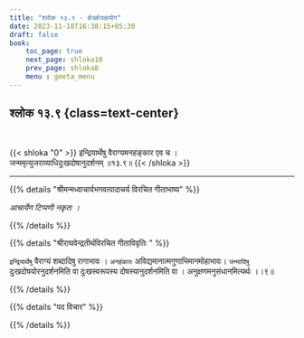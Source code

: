 ```yaml
---
title: "श्लोक १३.९ - क्षेत्रक्षेत्रज्ञयोग"
date: 2023-11-18T16:38:15+05:30
draft: false
book:
    toc_page: true
    next_page: shloka10
    prev_page: shloka8
    menu : geeta_menu
---
```




## श्लोक १३.९ {class=text-center}

<br/>

{{< shloka  "0"  >}}
इन्द्रियार्थेषु वैराग्यमनहङ्कार एव च ।  
जन्ममृत्युजराव्याधिदुःखदोषानुदर्शनम् ॥१३.९॥
{{< /shloka >}}

---


{{% details "श्रीमन्मध्वाचार्यभगवत्पादाचर्य विरचित  गीताभाष्य" %}}

*आचार्येण टिप्पणी नकृतः ।*

{{% /details %}}



{{% details "श्रीराघवेन्द्रतीर्थविरचित गीताविवृतिः " %}}

`इन्द्रियार्थेषु` वैराग्यं शब्दादिषु रागाभावः । `अनहंकारः` 
अविद्यमानात्मगुणाभिमानमोहाभावः। `जन्मादिषु` 
दुःखदोषयोरनुदर्शनमिति वा  दुःखस्वरूपस्य दोषस्यानुदर्शनमिति वा । 
अनुक्षणमनुसंधानमित्यर्थः ।।९॥

{{% /details %}}



{{% details "पद विचार" %}}


{{% /details %}}
